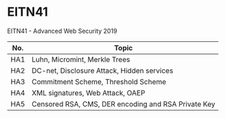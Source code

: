 # EITN41
EITN41 - Advanced Web Security 2019

| No. | Topic                             |
| --- | --------------------------------- |
| HA1  | Luhn, Micromint, Merkle Trees                            |
| HA2  | DC-net, Disclosure Attack, Hidden services                  |
| HA3  | Commitment Scheme, Threshold Scheme |
| HA4  | XML signatures, Web Attack, OAEP |
| HA5  | Censored RSA, CMS, DER encoding and RSA Private Key |
